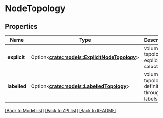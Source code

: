 # NodeTopology

## Properties

Name | Type | Description | Notes
------------ | ------------- | ------------- | -------------
**explicit** | Option<[**crate::models::ExplicitNodeTopology**](.md)> | volume topology, explicitly selected | [optional]
**labelled** | Option<[**crate::models::LabelledTopology**](.md)> | volume topology definition through labels | [optional]


[[Back to Model list]](../README.md#documentation-for-models) [[Back to API list]](../README.md#documentation-for-api-endpoints) [[Back to README]](../README.md)

